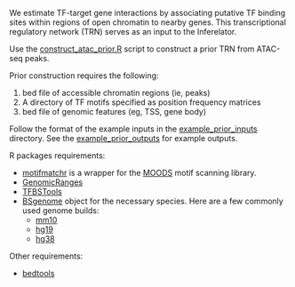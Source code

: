 
We estimate TF-target gene interactions by associating putative TF binding sites within regions of open chromatin to nearby genes. This transcriptional regulatory network (TRN) serves as an input to the Inferelator.

Use the [construct_atac_prior.R](construct_atac_prior.R) script to construct a prior TRN from ATAC-seq peaks.

Prior construction requires the following:
1. bed file of accessible chromatin regions (ie, peaks)
2. A directory of TF motifs specified as position frequency matrices
3. bed file of genomic features (eg, TSS, gene body)

Follow the format of the example inputs in the [example_prior_inputs](example_prior_inputs) directory. See the [example_prior_outputs](example_prior_outputs) for example outputs.

R packages requirements:
* [motifmatchr](https://www.bioconductor.org/packages/release/bioc/html/motifmatchr.html) is a wrapper for the [MOODS](https://github.com/jhkorhonen/MOODS) motif scanning library.
* [GenomicRanges](https://bioconductor.org/packages/release/bioc/html/GenomicRanges.html)
* [TFBSTools](http://bioconductor.org/packages/release/bioc/html/TFBSTools.html)
* [BSgenome](https://www.bioconductor.org/packages/release/bioc/html/BSgenome.html) object for the necessary species. Here are a few commonly used genome builds:
    * [mm10](https://bioconductor.org/packages/release/data/annotation/html/BSgenome.Mmusculus.UCSC.mm10.html)
    * [hg19](http://www.bioconductor.org/packages/release/data/annotation/html/BSgenome.Hsapiens.UCSC.hg19.html)
    * [hg38](https://bioconductor.org/packages/release/data/annotation/html/BSgenome.Hsapiens.UCSC.hg38.html)

Other requirements:
* [bedtools](https://bedtools.readthedocs.io/en/latest/)
